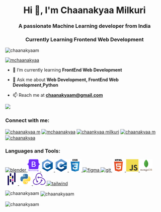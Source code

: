 <h1 align="center">Hi 👋, I'm Chaanakyaa Milkuri</h1>
<h3 align="center">A passionate Machine Learning developer from India</h3>
<h3 align="center">Currently Learning Frontend Web Development</h3>

<p align="left"> <img src="https://komarev.com/ghpvc/?username=chaanakyaam&label=Profile%20views&color=0e75b6&style=flat" alt="chaanakyaam" /> </p>

<p align="left"> <a href="https://github-profile-trophy.vercel.app/?username=chaanakyaaM" alt="chaanakyaam" /></a> </p>

<p align="left"> <a href="https://twitter.com/mchaanakyaa" target="blank"><img src="https://img.shields.io/twitter/follow/mchaanakyaa?logo=twitter&style=for-the-badge" alt="mchaanakyaa" /></a> </p>

- 🌱 I’m currently learning **FrontEnd Web Development**

- 💬 Ask me about **Web Development, FrontEnd Web Development,Python**

- 📫 Reach me at **chaanakyaam@gmail.com**
  <!--<img src="https://c.tenor.com/Ug6cbVA1ZsMAAAAd/developer.gif">-->
<img src="https://cdn.dribbble.com/users/730703/screenshots/6581243/avento.gif">
<h3 align="left">Connect with me:</h3>
<p align="left">
<a href="https://codepen.io/chaanakyaa m" target="blank"><img align="center" src="https://raw.githubusercontent.com/rahuldkjain/github-profile-readme-generator/master/src/images/icons/Social/codepen.svg" alt="chaanakyaa m" height="30" width="40" /></a>
<a href="https://twitter.com/mchaanakyaa" target="blank"><img align="center" src="https://raw.githubusercontent.com/rahuldkjain/github-profile-readme-generator/master/src/images/icons/Social/twitter.svg" alt="mchaanakyaa" height="30" width="40" /></a>
<a href="https://linkedin.com/in/chaankyaa milkuri" target="blank"><img align="center" src="https://raw.githubusercontent.com/rahuldkjain/github-profile-readme-generator/master/src/images/icons/Social/linked-in-alt.svg" alt="chaankyaa milkuri" height="30" width="40" /></a>
<a href="https://www.hackerrank.com/chaanakyaa m" target="blank"><img align="center" src="https://raw.githubusercontent.com/rahuldkjain/github-profile-readme-generator/master/src/images/icons/Social/hackerrank.svg" alt="chaanakyaa m" height="30" width="40" /></a>
<a href="https://auth.geeksforgeeks.org/user/chaanakyaa" target="blank"><img align="center" src="https://raw.githubusercontent.com/rahuldkjain/github-profile-readme-generator/master/src/images/icons/Social/geeks-for-geeks.svg" alt="chaanakyaa" height="30" width="40" /></a>
</p>

<h3 align="left">Languages and Tools:</h3>
<p align="left"> <a href="https://www.blender.org/" target="_blank" rel="noreferrer"> <img src="https://download.blender.org/branding/community/blender_community_badge_white.svg" alt="blender" width="40" height="40"/> </a> <a href="https://getbootstrap.com" target="_blank" rel="noreferrer"> <img src="https://raw.githubusercontent.com/devicons/devicon/master/icons/bootstrap/bootstrap-plain-wordmark.svg" alt="bootstrap" width="40" height="40"/> </a> <a href="https://www.cprogramming.com/" target="_blank" rel="noreferrer"> <img src="https://raw.githubusercontent.com/devicons/devicon/master/icons/c/c-original.svg" alt="c" width="40" height="40"/> </a> <a href="https://www.w3schools.com/cpp/" target="_blank" rel="noreferrer"> <img src="https://raw.githubusercontent.com/devicons/devicon/master/icons/cplusplus/cplusplus-original.svg" alt="cplusplus" width="40" height="40"/> </a> <a href="https://www.w3schools.com/css/" target="_blank" rel="noreferrer"> <img src="https://raw.githubusercontent.com/devicons/devicon/master/icons/css3/css3-original-wordmark.svg" alt="css3" width="40" height="40"/> </a> <a href="https://www.figma.com/" target="_blank" rel="noreferrer"> <img src="https://www.vectorlogo.zone/logos/figma/figma-icon.svg" alt="figma" width="40" height="40"/> </a> <a href="https://git-scm.com/" target="_blank" rel="noreferrer"> <img src="https://www.vectorlogo.zone/logos/git-scm/git-scm-icon.svg" alt="git" width="40" height="40"/> </a> <a href="https://www.w3.org/html/" target="_blank" rel="noreferrer"> <img src="https://raw.githubusercontent.com/devicons/devicon/master/icons/html5/html5-original-wordmark.svg" alt="html5" width="40" height="40"/> </a> <a href="https://developer.mozilla.org/en-US/docs/Web/JavaScript" target="_blank" rel="noreferrer"> <img src="https://raw.githubusercontent.com/devicons/devicon/master/icons/javascript/javascript-original.svg" alt="javascript" width="40" height="40"/> </a> <a href="https://www.mongodb.com/" target="_blank" rel="noreferrer"> <img src="https://raw.githubusercontent.com/devicons/devicon/master/icons/mongodb/mongodb-original-wordmark.svg" alt="mongodb" width="40" height="40"/> </a> <a href="https://pandas.pydata.org/" target="_blank" rel="noreferrer"> <img src="https://raw.githubusercontent.com/devicons/devicon/2ae2a900d2f041da66e950e4d48052658d850630/icons/pandas/pandas-original.svg" alt="pandas" width="40" height="40"/> </a> <a href="https://www.python.org" target="_blank" rel="noreferrer"> <img src="https://raw.githubusercontent.com/devicons/devicon/master/icons/python/python-original.svg" alt="python" width="40" height="40"/> </a> <a href="https://redux.js.org" target="_blank" rel="noreferrer"> <img src="https://raw.githubusercontent.com/devicons/devicon/master/icons/redux/redux-original.svg" alt="redux" width="40" height="40"/> </a> <a href="https://tailwindcss.com/" target="_blank" rel="noreferrer"> <img src="https://www.vectorlogo.zone/logos/tailwindcss/tailwindcss-icon.svg" alt="tailwind" width="40" height="40"/> </a> </p>

<p><img align="left" src="https://github-readme-stats.vercel.app/api/top-langs/?username=chaanakyaaM&theme=tokyonight&show_icons=true&hide_border=true&layout=compact" alt="chaanakyaam" /></p>

<p>&nbsp;<img align="center" src="https://github-readme-stats.vercel.app/api?username=chaanakyaaM&theme=tokyonight&show_icons=true&hide_border=true&count_private=true" alt="chaanakyaam" />

<p><img align="center" src="https://github-readme-streak-stats.herokuapp.com/?user=chaanakyaaM&theme=tokyonight&hide_border=true" alt="chaanakyaam" /></p>


